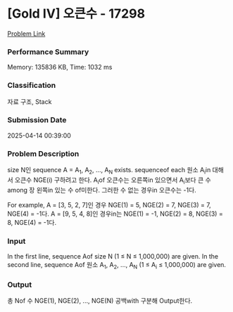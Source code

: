 <!-- Official English translation (US) — human-reviewed -->
<!-- Original: README.md -->
<!-- Translation generated: 2025-10-26 16:46:49 UTC -->

# [Gold IV] 오큰수 - 17298 

[Problem Link](https://www.acmicpc.net/problem/17298) 

### Performance Summary

Memory: 135836 KB, Time: 1032 ms

### Classification

자료 구조, Stack

### Submission Date

2025-04-14 00:39:00

### Problem Description

<p>size N인 sequence A = A<sub>1</sub>, A<sub>2</sub>, ..., A<sub>N</sub> exists. sequenceof each 원소 A<sub>i</sub>in 대해서 오큰수 NGE(i) 구하려고 한다. A<sub>i</sub>of 오큰수는 오른쪽in 있으면서 A<sub>i</sub>보다 큰 수 among 장 왼쪽in 있는 수 of미한다. 그러한 수 없는 경우in 오큰수는 -1다.</p>

<p>For example, A = [3, 5, 2, 7]인 경우 NGE(1) = 5, NGE(2) = 7, NGE(3) = 7, NGE(4) = -1다. A = [9, 5, 4, 8]인 경우in는 NGE(1) = -1, NGE(2) = 8, NGE(3) = 8, NGE(4) = -1다.</p>

### Input 

 <p>In the first line, sequence Aof size N (1 ≤ N ≤ 1,000,000) are given. In the second line, sequence Aof 원소 A<sub>1</sub>, A<sub>2</sub>, ..., A<sub>N</sub> (1 ≤ A<sub>i</sub> ≤ 1,000,000) are given.</p>

### Output 

 <p>총 Nof 수 NGE(1), NGE(2), ..., NGE(N) 공백with 구분해 Output한다.</p>

